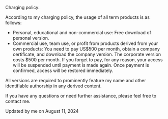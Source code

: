Charging policy:

According to my charging policy, the usage of all term products is as follows:
- Personal, educational and non-commercial use: Free download of personal version.
- Commercial use, team use, or profit from products derived from your own products: You need to pay US$500 per month, obtain a company certificate, and download the company version. The corporate version costs $500 per month. If you forget to pay, for any reason, your access will be suspended until payment is made again. Once payment is confirmed, access will be restored immediately.

All versions are required to prominently feature my name and other identifiable authorship in any derived content.

If you have any questions or need further assistance, please feel free to contact me.

Updated by me on August 11, 2024
